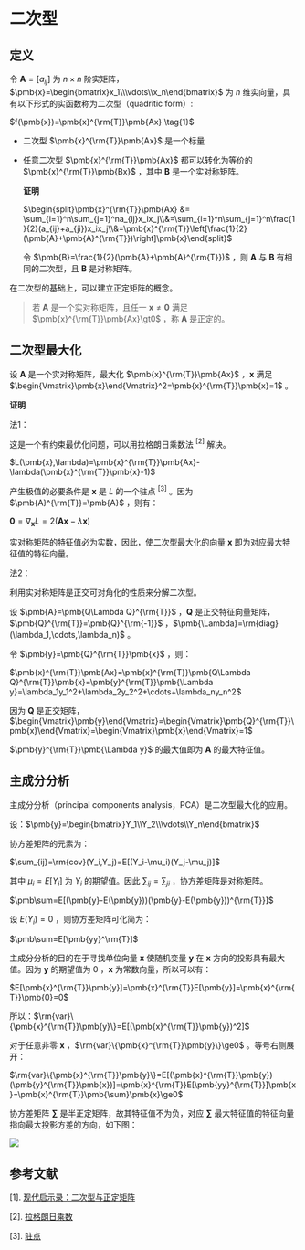 # 二次型

## 定义

令 $\pmb{A}=[a_{ij}]$ 为 $n\times n$ 阶实矩阵，$\pmb{x}=\begin{bmatrix}x_1\\\vdots\\x_n\end{bmatrix}$ 为 $n$ 维实向量，具有以下形式的实函数称为二次型（quadritic form）:

$f(\pmb{x})=\pmb{x}^{\rm{T}}\pmb{Ax} \tag{1}$

- 二次型 $\pmb{x}^{\rm{T}}\pmb{Ax}$ 是一个标量

- 任意二次型 $\pmb{x}^{\rm{T}}\pmb{Ax}$ 都可以转化为等价的 $\pmb{x}^{\rm{T}}\pmb{Bx}$ ，其中 $\pmb{B}$ 是一个实对称矩阵。

  **证明**

  $\begin{split}\pmb{x}^{\rm{T}}\pmb{Ax} &= \sum_{i=1}^n\sum_{j=1}^na_{ij}x_ix_j\\&=\sum_{i=1}^n\sum_{j=1}^n\frac{1}{2}(a_{ij}+a_{ji})x_ix_j\\&=\pmb{x}^{\rm{T}}\left[\frac{1}{2}(\pmb{A}+\pmb{A}^{\rm{T}})\right]\pmb{x}\end{split}$

  令 $\pmb{B}=\frac{1}{2}(\pmb{A}+\pmb{A}^{\rm{T}})$ ，则 $\pmb{A}$ 与 $\pmb{B}$ 有相同的二次型，且 $\pmb{B}$ 是对称矩阵。

在二次型的基础上，可以建立正定矩阵的概念。

> 若 $\pmb{A}$ 是一个实对称矩阵，且任一 $\pmb{x}\ne\pmb{0}$ 满足 $\pmb{x}^{\rm{T}}\pmb{Ax}\gt0$ ，称 $\pmb{A}$ 是正定的。

## 二次型最大化

设 $\pmb{A}$ 是一个实对称矩阵，最大化 $\pmb{x}^{\rm{T}}\pmb{Ax}$ ，$\pmb{x}$ 满足 $\begin{Vmatrix}\pmb{x}\end{Vmatrix}^2=\pmb{x}^{\rm{T}}\pmb{x}=1$ 。

**证明**

法1：

这是一个有约束最优化问题，可以用拉格朗日乘数法 $^{[2]}$ 解决。

$L(\pmb{x},\lambda)=\pmb{x}^{\rm{T}}\pmb{Ax}-\lambda(\pmb{x}^{\rm{T}}\pmb{x}-1)$

产生极值的必要条件是 $\pmb{x}$ 是 $L$ 的一个驻点 $^{[3]}$ 。因为 $\pmb{A}^{\rm{T}}=\pmb{A}$ ，则有：

$\pmb{0}=\nabla_{\pmb{x}}L = 2(\pmb{Ax}-\lambda\pmb{x})$

实对称矩阵的特征值必为实数，因此，使二次型最大化的向量 $\pmb{x}$ 即为对应最大特征值的特征向量。

法2：

利用实对称矩阵是正交可对角化的性质来分解二次型。

设 $\pmb{A}=\pmb{Q\Lambda Q}^{\rm{T}}$ ，$\pmb{Q}$ 是正交特征向量矩阵，$\pmb{Q}^{\rm{T}}=\pmb{Q}^{\rm{-1}}$ ，$\pmb{\Lambda}=\rm{diag}(\lambda_1,\cdots,\lambda_n)$ 。

令 $\pmb{y}=\pmb{Q}^{\rm{T}}\pmb{x}$ ，则：

$\pmb{x}^{\rm{T}}\pmb{Ax}=\pmb{x}^{\rm{T}}\pmb{Q\Lambda Q}^{\rm{T}}\pmb{x}=\pmb{y}^{\rm{T}}\pmb{\Lambda y}=\lambda_1y_1^2+\lambda_2y_2^2+\cdots+\lambda_ny_n^2$

因为 $\pmb{Q}$ 是正交矩阵，$\begin{Vmatrix}\pmb{y}\end{Vmatrix}=\begin{Vmatrix}\pmb{Q}^{\rm{T}}\pmb{x}\end{Vmatrix}=\begin{Vmatrix}\pmb{x}\end{Vmatrix}=1$

$\pmb{y}^{\rm{T}}\pmb{\Lambda y}$ 的最大值即为 $\pmb{A}$ 的最大特征值。

## 主成分分析

主成分分析（principal components analysis，PCA）是二次型最大化的应用。

设：$\pmb{y}=\begin{bmatrix}Y_1\\Y_2\\\vdots\\Y_n\end{bmatrix}$

协方差矩阵的元素为：

$\sum_{ij}=\rm{cov}(Y_i,Y_j)=E[(Y_i-\mu_i)(Y_j-\mu_j)]$

其中 $\mu_i=E[Y_i]$ 为 $Y_i$ 的期望值。因此 $\sum_{ij}=\sum_{ji}$ ，协方差矩阵是对称矩阵。

$\pmb\sum=E[(\pmb{y}-E(\pmb{y}))(\pmb{y}-E(\pmb{y}))^{\rm{T}}]$

设 $E(Y_i)=0$ ，则协方差矩阵可化简为：

$\pmb\sum=E[\pmb{yy}^\rm{T}]$

主成分分析的目的在于寻找单位向量 $\pmb{x}$ 使随机变量 $\pmb{y}$ 在 $\pmb{x}$ 方向的投影具有最大值。因为 $\pmb{y}$ 的期望值为 $0$ ，$\pmb{x}$ 为常数向量，所以可以有：

$E[\pmb{x}^{\rm{T}}\pmb{y}]=\pmb{x}^{\rm{T}}E[\pmb{y}]=\pmb{x}^{\rm{T}}\pmb{0}=0$

所以：$\rm{var}\{\pmb{x}^{\rm{T}}\pmb{y}\}=E[(\pmb{x}^{\rm{T}}\pmb{y})^2]$

对于任意非零 $\pmb{x}$ ，$\rm{var}\{\pmb{x}^{\rm{T}}\pmb{y}\}\ge0$ 。等号右侧展开：

$\rm{var}\{\pmb{x}^{\rm{T}}\pmb{y}\}=E[(\pmb{x}^{\rm{T}}\pmb{y})(\pmb{y}^{\rm{T}}\pmb{x})]=\pmb{x}^{\rm{T}}E[\pmb{yy}^{\rm{T}}]\pmb{x}=\pmb{x}^{\rm{T}}\pmb{\sum}\pmb{x}\ge0$

协方差矩阵 $\pmb\sum$ 是半正定矩阵，故其特征值不为负，对应 $\pmb\sum$ 最大特征值的特征向量指向最大投影方差的方向，如下图：

![](https://gitee.com/qiwsir/images/raw/master/2021-5-20/1621476572565-pca.png)

## 参考文献

[1]. [现代启示录：二次型与正定矩阵](https://ccjou.wordpress.com/2009/10/21/%e4%ba%8c%e6%ac%a1%e5%9e%8b%e8%88%87%e6%ad%a3%e5%ae%9a%e7%9f%a9%e9%99%a3/)

[2]. [拉格朗日乘数](./lagrangemulti.html)

[3]. [驻点](./optimization.html)